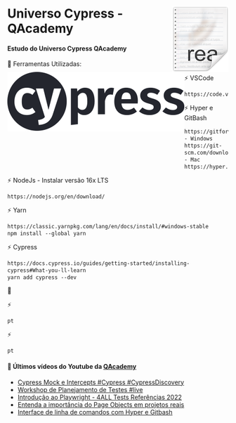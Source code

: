 # <img src="icon.png" align="right" />
# <img src="LogoCypress.png" align="left" />

# Universo Cypress - QAcademy
<h4>Estudo do Universo Cypress QAcademy</h4>

🧰 Ferramentas Utilizadas:<br>

   ⚡ VSCode<br>
   
    https://code.visualstudio.com/download

   ⚡ Hyper e GitBash<br>

    https://gitforwindows.org/ - Windows
    https://git-scm.com/download/mac - Mac
    https://hyper.is/plugins

   ⚡ NodeJs - Instalar versão 16x LTS<br>

    https://nodejs.org/en/download/

   ⚡ Yarn <br>

    https://classic.yarnpkg.com/lang/en/docs/install/#windows-stable
    npm install --global yarn

   ⚡ Cypress <br>
    
    https://docs.cypress.io/guides/getting-started/installing-cypress#What-you-ll-learn
    yarn add cypress --dev
    

🧰 <br>

   ⚡ <br>

    pt

   ⚡ <br>

    pt
    
#### 🧰 Últimos vídeos do Youtube da [QAcademy](https://github.com/weareqacademy)
<!-- YOUTUBE:START -->
- [Cypress Mock e Intercepts #Cypress #CypressDiscovery](https://www.youtube.com/watch?v=HJmlWMDMK30)
- [Workshop de Planejamento de Testes #live](https://www.youtube.com/watch?v=PxO-clXRCpM)
- [Introdução ao Playwright - 4ALL Tests Referências 2022](https://www.youtube.com/watch?v=LEY3BLh_dA8)
- [Entenda a importância do Page Objects em projetos reais](https://www.youtube.com/watch?v=DlEh9WzMyxs)
- [Interface de linha de comandos com Hyper e Gitbash](https://www.youtube.com/watch?v=4pB8r6-dkSM)
<!-- YOUTUBE:END -->
